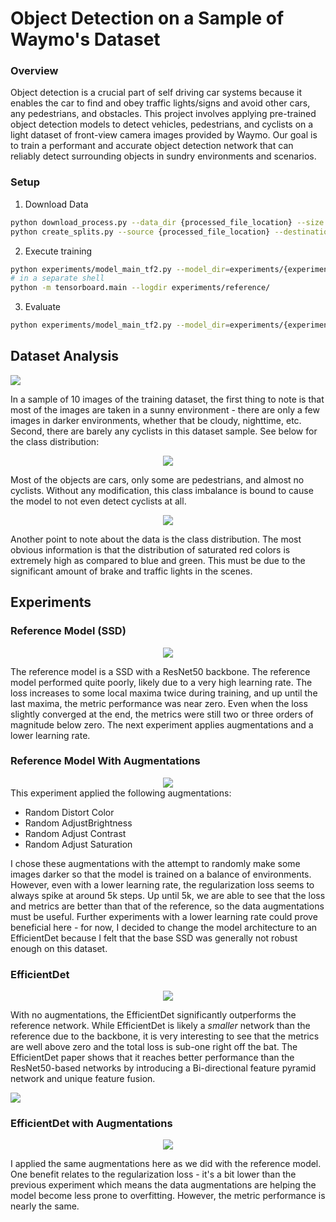# Object Detection on a Sample of Waymo's Dataset

### Overview
Object detection is a crucial part of self driving car systems because it enables the car to find and obey traffic lights/signs and avoid other cars, any pedestrians, and obstacles. This project involves applying pre-trained object detection models to detect vehicles, pedestrians, and cyclists on a light dataset of front-view camera images provided by Waymo. Our goal is to train a performant and accurate object detection network that can reliably detect surrounding objects in sundry environments and scenarios. 

### Setup
1. Download Data
```bash
python download_process.py --data_dir {processed_file_location} --size {number of files you want to download}
python create_splits.py --source {processed_file_location} --destination {new_location}
```

2. Execute training
```bash
python experiments/model_main_tf2.py --model_dir=experiments/{experiment}/ --pipeline_config_path=experiments/{experiment}/{.config file}
# in a separate shell
python -m tensorboard.main --logdir experiments/reference/
```

3. Evaluate
```bash
python experiments/model_main_tf2.py --model_dir=experiments/{experiment}/ --pipeline_config_path=experiments/{experiment}/{.config file} --checkpoint_dir=experiments/{experiment}/
```

## Dataset Analysis

![](images/exploration_0_crop.png)

In a sample of 10 images of the training dataset, the first thing to note is that most of the images are taken in a sunny environment - there are only a few images in darker environments, whether that be cloudy, nighttime, etc. Second, there are barely any cyclists in this dataset sample. See below for the class distribution:

<center>
<img src="images/exploration_2.png"/>
</center>

Most of the objects are cars, only some are pedestrians, and almost no cyclists. Without any modification, this class imbalance is bound to cause the model to not even detect cyclists at all. 

<center>
<img src="images/exploration_1.png"/>
</center>

Another point to note about the data is the class distribution. The most obvious information is that the distribution of saturated red colors is extremely high as compared to blue and green. This must be due to the significant amount of brake and traffic lights in the scenes. 

## Experiments

### Reference Model (SSD)
<center>
<img src="images/ref.png"/>
</center>

The reference model is a SSD with a ResNet50 backbone. The reference model performed quite poorly, likely due to a very high learning rate. The loss increases to some local maxima twice during training, and up until the last maxima, the metric performance was near zero. Even when the loss slightly converged at the end, the metrics were still two or three orders of magnitude below zero. The next experiment applies augmentations and a lower learning rate. 

### Reference Model With Augmentations
<center>
<img src="images/ref_augmentation.png"/>
</center>
This experiment applied the following augmentations:

- Random Distort Color
- Random AdjustBrightness
- Random Adjust Contrast
- Random Adjust Saturation

I chose these augmentations with the attempt to randomly make some images darker so that the model is trained on a balance of environments. However, even with a lower learning rate, the regularization loss seems to always spike at around 5k steps. Up until 5k, we are able to see that the loss and metrics are better than that of the reference, so the data augmentations must be useful. Further experiments with a lower learning rate could prove beneficial here - for now, I decided to change the model architecture to an EfficientDet because I felt that the base SSD was generally not robust enough on this dataset.  

### EfficientDet
<center>
<img src="images/efficientdet.png"/>
</center>

With no augmentations, the EfficientDet significantly outperforms the reference network. While EfficientDet is likely a _smaller_ network than the reference due to the backbone, it is very interesting to see that the metrics are well above zero and the total loss is sub-one right off the bat. The EfficientDet paper shows that it reaches better performance than the ResNet50-based networks by introducing a Bi-directional feature pyramid network and unique feature fusion. 

![](animation.gif)

### EfficientDet with Augmentations
<center>
<img src="images/efficientdet_augmentation.png"/>
</center>

I applied the same augmentations here as we did with the reference model. One benefit relates to the regularization loss - it's a bit lower than the previous experiment which means the data augmentations are helping the model become less prone to overfitting. However, the metric performance is nearly the same. 